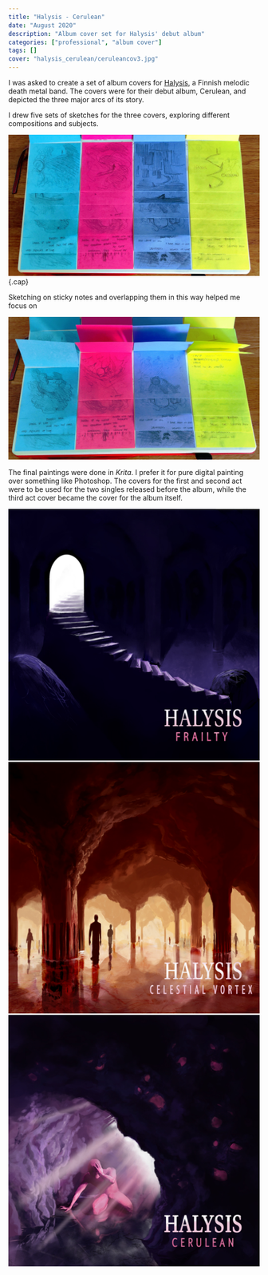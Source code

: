```yaml
---
title: "Halysis - Cerulean"
date: "August 2020"
description: "Album cover set for Halysis' debut album"
categories: ["professional", "album cover"]
tags: []
cover: "halysis_cerulean/ceruleancov3.jpg"
---
```


I was asked to create a set of album covers for [Halysis](https://www.instagram.com/halysisofficial/), a Finnish melodic death metal band. The covers were for their debut album, Cerulean, and depicted the three major arcs of its story. 

I drew five sets of sketches for the three covers, exploring different compositions and subjects. 

![Batch of sketches on sticky notes](halysis_cerulean/sketches1.jpg){.cap}

Sketching on sticky notes and overlapping them in this way helped me focus on 

![Batch of sketches on sticky notes](halysis_cerulean/sketches2.jpg)

The final paintings were done in *Krita*. I prefer it for pure digital painting over something like Photoshop. The covers for the first and second act were to be used for the two singles released before the album, while the third act cover became the cover for the album itself.  

![Album cover of the first act](halysis_cerulean/ceruleancov1.jpg)
![Album cover of the second act](halysis_cerulean/ceruleancov2.jpg)
![Album cover of the third act](halysis_cerulean/ceruleancov3.jpg)

